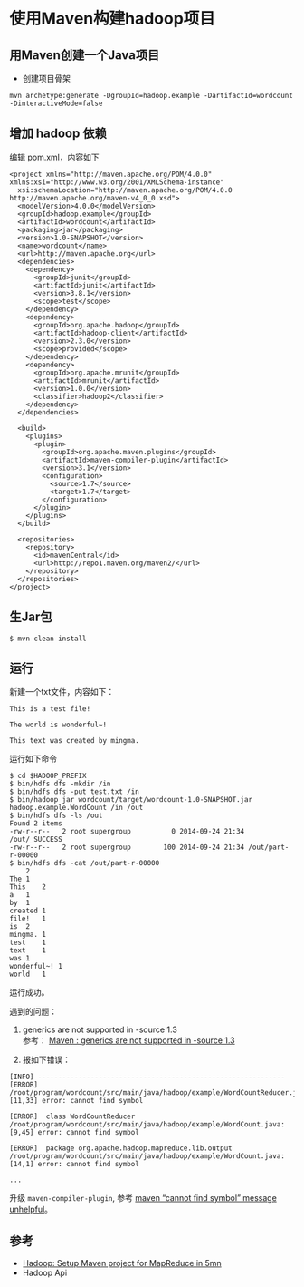 使用Maven构建hadoop项目
===

用Maven创建一个Java项目
---

- 创建项目骨架

```
mvn archetype:generate -DgroupId=hadoop.example -DartifactId=wordcount -DinteractiveMode=false
```

增加 hadoop 依赖
---

编辑 pom.xml，内容如下

```
<project xmlns="http://maven.apache.org/POM/4.0.0" xmlns:xsi="http://www.w3.org/2001/XMLSchema-instance"
  xsi:schemaLocation="http://maven.apache.org/POM/4.0.0 http://maven.apache.org/maven-v4_0_0.xsd">
  <modelVersion>4.0.0</modelVersion>
  <groupId>hadoop.example</groupId>
  <artifactId>wordcount</artifactId>
  <packaging>jar</packaging>
  <version>1.0-SNAPSHOT</version>
  <name>wordcount</name>
  <url>http://maven.apache.org</url>
  <dependencies>
    <dependency>
      <groupId>junit</groupId>
      <artifactId>junit</artifactId>
      <version>3.8.1</version>
      <scope>test</scope>
    </dependency>
    <dependency>
      <groupId>org.apache.hadoop</groupId>
      <artifactId>hadoop-client</artifactId>
      <version>2.3.0</version>
      <scope>provided</scope>
    </dependency>
    <dependency>
      <groupId>org.apache.mrunit</groupId>
      <artifactId>mrunit</artifactId>
      <version>1.0.0</version>
      <classifier>hadoop2</classifier>
    </dependency>
  </dependencies>

  <build>
    <plugins>
      <plugin>
        <groupId>org.apache.maven.plugins</groupId>
        <artifactId>maven-compiler-plugin</artifactId>
        <version>3.1</version>
        <configuration>
          <source>1.7</source>
          <target>1.7</target>
        </configuration>
      </plugin>
    </plugins>
  </build>

  <repositories>
    <repository>
      <id>mavenCentral</id>
      <url>http://repo1.maven.org/maven2/</url>
    </repository>
  </repositories>
</project>

```

生Jar包
---

```
$ mvn clean install
```

运行
---
新建一个txt文件，内容如下：
```
This is a test file!

The world is wonderful~!

This text was created by mingma.
```

运行如下命令
```
$ cd $HADOOP_PREFIX
$ bin/hdfs dfs -mkdir /in
$ bin/hdfs dfs -put test.txt /in
$ bin/hadoop jar wordcount/target/wordcount-1.0-SNAPSHOT.jar hadoop.example.WordCount /in /out
$ bin/hdfs dfs -ls /out
Found 2 items
-rw-r--r--   2 root supergroup          0 2014-09-24 21:34 /out/_SUCCESS
-rw-r--r--   2 root supergroup        100 2014-09-24 21:34 /out/part-r-00000
$ bin/hdfs dfs -cat /out/part-r-00000
    2
The 1
This    2
a   1
by  1
created 1
file!   1
is  2
mingma. 1
test    1
text    1
was 1
wonderful~! 1
world   1
```

运行成功。

遇到的问题：

1. generics are not supported in -source 1.3  
 参考： [Maven : generics are not supported in -source 1.3](http://www.mkyong.com/maven/maven-generics-are-not-supported-in-source-1-3/)

2. 报如下错误：

```
[INFO] -------------------------------------------------------------
[ERROR] /root/program/wordcount/src/main/java/hadoop/example/WordCountReducer.java:[11,33] error: cannot find symbol

[ERROR]  class WordCountReducer
/root/program/wordcount/src/main/java/hadoop/example/WordCount.java:[9,45] error: cannot find symbol

[ERROR]  package org.apache.hadoop.mapreduce.lib.output
/root/program/wordcount/src/main/java/hadoop/example/WordCount.java:[14,1] error: cannot find symbol

...

```

升级 `maven-compiler-plugin`, 参考 [maven “cannot find symbol” message unhelpful](http://stackoverflow.com/questions/14164386/maven-cannot-find-symbol-message-unhelpful/18560198#18560198)。

参考
---

- [Hadoop: Setup Maven project for MapReduce in 5mn](http://hadoopi.wordpress.com/2013/05/25/setup-maven-project-for-hadoop-in-5mn/)
- Hadoop Api

